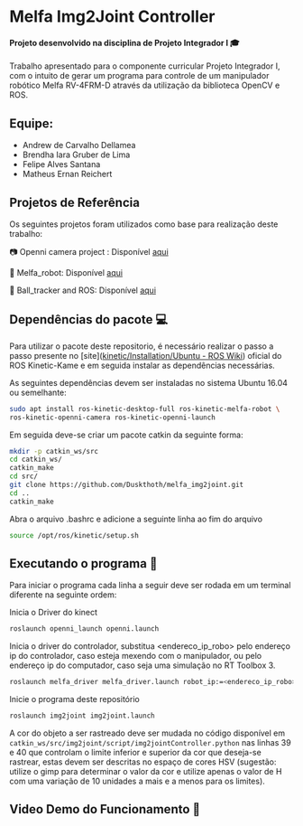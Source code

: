 # Melfa Img2Joint Controller

#### Projeto desenvolvido na disciplina de Projeto Integrador I 🎓

Trabalho apresentado para o componente curricular Projeto Integrador I, com o intuito de gerar um programa para controle de um manipulador robótico Melfa RV-4FRM-D através da utilização da biblioteca OpenCV e ROS.



## Equipe:

<ul>
<li>Andrew de Carvalho Dellamea</li>
<li>Brendha Iara Gruber de Lima</li>
<li>Felipe Alves Santana</li>
<li>Matheus Ernan Reichert</li>
</ul>

## Projetos de Referência

Os seguintes projetos foram utilizados como base para realização deste trabalho:

📷 Openni camera project : Disponível [aqui](https://github.com/ros-drivers/openni_camera)

🦾 Melfa_robot: Disponível [aqui](https://github.com/tork-a/melfa_robot)

🎱 Ball_tracker and ROS: Disponível [aqui](https://github.com/trunc8/ball-tracking-opencv-and-ros)

## Dependências do pacote 💻

Para utilizar o pacote deste repositorio, é necessário realizar o passo a passo presente no [site]([kinetic/Installation/Ubuntu - ROS Wiki](http://wiki.ros.org/kinetic/Installation/Ubuntu)) oficial do ROS Kinetic-Kame e em seguida instalar as dependências necessárias.

As seguintes dependências devem ser instaladas no sistema Ubuntu 16.04 ou semelhante:

```bash
sudo apt install ros-kinetic-desktop-full ros-kinetic-melfa-robot \
ros-kinetic-openni-camera ros-kinetic-openni-launch
```

Em seguida deve-se criar um pacote catkin da seguinte forma:

```bash
mkdir -p catkin_ws/src
cd catkin_ws/
catkin_make
cd src/
git clone https://github.com/Duskthoth/melfa_img2joint.git
cd ..
catkin_make
```

Abra o arquivo .bashrc e adicione a seguinte linha ao fim do arquivo

```bash
source /opt/ros/kinetic/setup.sh
```

## Executando o programa 💽

Para iniciar o programa cada linha a seguir deve ser rodada em um terminal diferente na seguinte ordem:

Inicia o Driver do kinect

```bash
roslaunch openni_launch openni.launch
```

Inicia o driver do controlador, substitua <endereco_ip_robo> pelo endereço ip do controlador, caso esteja mexendo com o manipulador, ou pelo endereço ip do computador, caso seja uma simulação no RT Toolbox 3.

```bash
roslaunch melfa_driver melfa_driver.launch robot_ip:=<endereco_ip_robo>
```

Inicie o programa deste repositório

```bash
roslaunch img2joint img2joint.launch
```

A cor do objeto a ser rastreado deve ser mudada no código disponível em `catkin_ws/src/img2joint/script/img2jointController.python` nas linhas 39 e 40 que controlam o limite inferior e superior da cor que deseja-se rastrear, estas devem ser descritas no espaço de cores HSV (sugestão: utilize o gimp para determinar o valor da cor e utilize apenas o valor de H com uma variação de 10 unidades a mais e a menos para os limites). 

## Video Demo do Funcionamento 🎥
